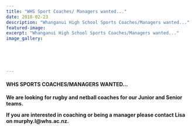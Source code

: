 ```yaml
---
title: "WHS Sport Coaches/ Managers wanted..."
date: 2018-02-23
description: "Whanganui High School Sports Coaches/Managers wanted..."
featured-image: 
excerpt: "Whanganui High School Sports Coaches/Managers wanted..."
image_gallery:
    
    
    
    
    
---
```


<h4><strong>WHS SPORTS COACHES/MANAGERS WANTED...&nbsp;</strong></h4>
<p><strong>We are looking for rugby and netball coaches for our Junior and Senior teams.&nbsp;</strong></p>
<p><strong>If you are interested in coaching or being a manager please contact Lisa on murphy.l@whs.ac.nz.</strong></p>


